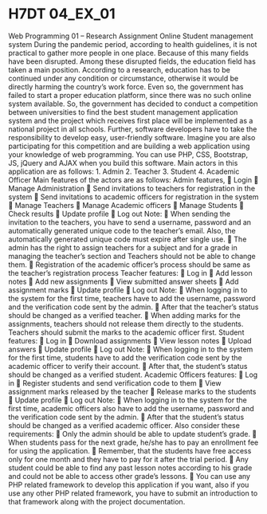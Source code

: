 # H7DT 04_EX_01
 Web Programming 01 – Research Assignment Online Student management system During the pandemic period, according to health guidelines, it is not practical to gather more people in one place. Because of this many fields have been disrupted. Among these disrupted fields, the education field has taken a main position. According to a research, education has to be continued under any condition or circumstance, otherwise it would be directly harming the country’s work force. Even so, the government has failed to start a proper education platform, since there was no such online system available. So, the government has decided to conduct a competition between universities to find the best student management application system and the project which receives first place will be implemented as a national project in all schools. Further, software developers have to take the responsibility to develop easy, user-friendly software. Imagine you are also participating for this competition and are building a web application using your knowledge of web programming. You can use PHP, CSS, Bootstrap, JS, jQuery and AJAX when you build this software. Main actors in this application are as follows: 1. Admin 2. Teacher 3. Student 4. Academic Officer Main features of the actors are as follows: Admin features,  Login  Manage Administration  Send invitations to teachers for registration in the system  Send invitations to academic officers for registration in the system  Manage Teachers  Manage Academic officers  Manage Students  Check results  Update profile  Log out Note:  When sending the invitation to the teachers, you have to send a username, password and an automatically generated unique code to the teacher’s email. Also, the automatically generated unique code must expire after single use.  The admin has the right to assign teachers for a subject and for a grade in managing the teacher’s section and Teachers should not be able to change them.  Registration of the academic officer’s process should be same as the teacher’s registration process Teacher features:  Log in  Add lesson notes  Add new assignments  View submitted answer sheets  Add assignment marks  Update profile  Log out Note:  When logging in to the system for the first time, teachers have to add the username, password and the verification code sent by the admin.  After that the teacher’s status should be changed as a verified teacher.  When adding marks for the assignments, teachers should not release them directly to the students. Teachers should submit the marks to the academic officer first. Student features:  Log in  Download assignments  View lesson notes  Upload answers  Update profile  Log out Note:  When logging in to the system for the first time, students have to add the verification code sent by the academic officer to verify their account.  After that, the student’s status should be changed as a verified student. Academic Officers features:  Log in  Register students and send verification code to them  View assignment marks released by the teacher  Release marks to the students  Update profile  Log out Note:  When logging in to the system for the first time, academic officers also have to add the username, password and the verification code sent by the admin.  After that the student’s status should be changed as a verified academic officer. Also consider these requirements:  Only the admin should be able to update student’s grade.  When students pass for the next grade, he/she has to pay an enrollment fee for using the application.  Remember, that the students have free access only for one month and they have to pay for it after the trial period.  Any student could be able to find any past lesson notes according to his grade and could not be able to access other grade’s lessons.  You can use any PHP related framework to develop this application if you want, also if you use any other PHP related framework, you have to submit an introduction to that framework along with the project documentation.

